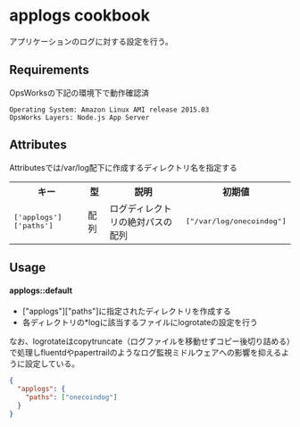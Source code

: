 applogs cookbook
==============

アプリケーションのログに対する設定を行う。

Requirements
------------

OpsWorksの下記の環境下で動作確認済

```
Operating System: Amazon Linux AMI release 2015.03
OpsWorks Layers: Node.js App Server
```

Attributes
----------

Attributesでは/var/log配下に作成するディレクトリ名を指定する

<table>
  <tr>
    <th>キー</th>
    <th>型</th>
    <th>説明</th>
    <th>初期値</th>
  </tr>
  <tr>
    <td><tt>['applogs']['paths']</tt></td>
    <td>配列</td>
    <td>ログディレクトリの絶対パスの配列</td>
    <td><tt>["/var/log/onecoindog"]</tt></td>
  </tr>
</table>

Usage
-----

#### applogs::default

* ["applogs"]["paths"]に指定されたディレクトリを作成する
* 各ディレクトリの*logに該当するファイルにlogrotateの設定を行う

なお、logrotateはcopytruncate（ログファイルを移動せずコピー後切り詰める）で処理しfluentdやpapertrailのようなログ監視ミドルウェアへの影響を抑えるように設定している。

```json
{
  "applogs": {
    "paths": ["onecoindog"]
  }
}
```

